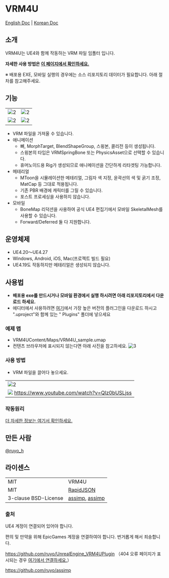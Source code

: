 # VRM4U

[English Doc](https://github.com/ruyo/VRM4U/blob/master/README_en.md)
| [Korean Doc](https://github.com/ruyo/VRM4U/blob/master/README_ko.md)

## 소개

VRM4U는 UE4와 함께 작동하는 VRM 파일 임폴터 입니다.

**자세한 사용 방법은 [이 페이지에서 확인하세요.](https://ruyo.github.io/VRM4U/)**

※ 배포용 EXE, 모바일 실행의 경우에는 소스 리포지토리 데이터가 필요합니다. 아래 절차를 참고해주세요.

## 기능

|||
|----|----|
|![2](https://github.com/ruyo/VRM4U/wiki/images/shot/03.png)|![2](https://github.com/ruyo/VRM4U/wiki/images/shot/04.png)|
|![2](https://github.com/ruyo/VRM4U/wiki/images/shot/01.png)|![2](https://github.com/ruyo/VRM4U/wiki/images/shot/02.png)|

- VRM 파일을 가져올 수 있습니다.
- 애니메이션
    - 뼈, MorphTarget, BlendShapeGroup, 스윙본, 콜리전 등이 생성됩니다.
    - 스윙본의 타입은 VRMSpringBone 또는 PhysicsAsset으로 선택할 수 있습니다.
    - 휴머노이드용 Rig가 생성되므로 애니메이션을 간단하게 리타겟팅 가능합니다.
- 메테리얼
    - MToon을 시뮬레이션한 메테리얼, 그림자 색 지정, 윤곽선의 색 및 굵기 조정, MatCap 등 그대로 적용됩니다.
    - 기존 PBR 배경에 캐릭터를 그릴 수 있습니다.
    - 포스트 프로세싱을 사용하지 않습니다.
- 모바일
    - BoneMap 리덕션을 사용하여 공식 UE4 편집기에서 모바일 SkeletalMesh를 사용할 수 있습니다.
    - Forward/Deferred 둘 다 지원합니다.

## 운영체제

- UE4.20〜UE4.27
- Windows, Android, iOS, Mac(프로젝트 빌드 필요)
- UE4.19도 작동하지만 메테리얼은 생성되지 않습니다.

## 사용법

- **배포용 exe를 만드시거나 모바일 환경에서 실행 하시려면 아래 리포지토리에서 다운로드 하세요.**
- 에디터에서 사용하려면 [여기](https://github.com/ruyo/VRM4U/releases/latest)에서 가장 높은 버전의 플러그인을 다운로드 하시고 ".uproject"와 함께 있는 "
  Plugins" 폴더에 넣으세요

### 예제 맵

- VRM4UContent/Maps/VRM4U_sample.umap
- 컨텐츠 브라우저에 표시되지 않는다면 아래 사진을 참고하세요.
  ![3](https://raw.githubusercontent.com/wiki/ruyo/VRM4U/images/samplemap.png)

### 사용 방법

- VRM 파일을 끌어다 놓으세요.

||
|----|
|![2](https://github.com/ruyo/VRM4U/wiki/images/overview.gif)|
|[![](https://img.youtube.com/vi/Qlz0bUSLjss/0.jpg)](https://www.youtube.com/watch?v=Qlz0bUSLjss) https://www.youtube.com/watch?v=Qlz0bUSLjss|

### 작동원리

[더 자세한 정보는 여기서 확인하세요.](https://speakerdeck.com/ruyo/vrm4u-wakaru)

## 만든 사람

[@ruyo_h](https://twitter.com/ruyo_h)

## 라이센스

|||
|----|----|
|MIT|VRM4U|
|MIT|[RapidJSON](https://github.com/Tencent/rapidjson/)|
|3-clause BSD-License|[assimp](https://github.com/assimp/assimp), [assimp](https://github.com/ruyo/assimp)|

### 출처

UE4 계정이 연결되어 있어야 합니다.

편의 및 만약을 위해 EpicGames 계정을 연결하여야 합니다. 번거롭게 해서 죄송합니다.

https://github.com/ruyo/UnrealEngine_VRM4UPlugin
（404 오류 페이지가 표시되는
경우 [여기에서 연결하세요.](https://www.unrealengine.com/ja/blog/updated-authentication-process-for-connecting-epic-github-accounts)）

https://github.com/ruyo/assimp
